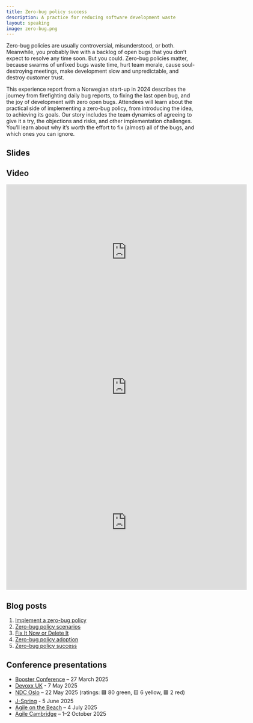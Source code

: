 ```yaml
---
title: Zero-bug policy success
description: A practice for reducing software development waste 
layout: speaking
image: zero-bug.png
---
```


Zero-bug policies are usually controversial, misunderstood, or both.
Meanwhile, you probably live with a backlog of open bugs that you don’t expect to resolve any time soon.
But you could.
Zero-bug policies matter, because swarms of unfixed bugs waste time, hurt team morale, 
cause soul-destroying meetings, make development slow and unpredictable, and destroy customer trust.

This experience report from a Norwegian start-up in 2024 describes the journey from firefighting daily bug reports,
to fixing the last open bug, and the joy of development with zero open bugs.
Attendees will learn about the practical side of implementing a zero-bug policy,
from introducing the idea, to achieving its goals.
Our story includes the team dynamics of agreeing to give it a try, 
the objections and risks, and other implementation challenges.
You’ll learn about why it’s worth the effort to fix (almost) all of the bugs,
and which ones you can ignore.

## Slides

<script async class="speakerdeck-embed" data-id="1a15e3734385470e9ec2ad9309cfb440" data-ratio="1.77777777777778" src="//speakerdeck.com/assets/embed.js"></script>

## Video

<iframe title="Devoxx UK recording" src="https://www.youtube.com/embed/2yoDNJtVj-0" width="640" height="360" frameborder="0" webkitallowfullscreen mozallowfullscreen allowfullscreen></iframe>

<iframe title="Booster recording" src="https://player.vimeo.com/video/1070228841" width="640" height="360" frameborder="0" webkitallowfullscreen mozallowfullscreen allowfullscreen></iframe>

<iframe title="NDC Oslo recording" src="https://www.youtube.com/embed/iaXfYWEc1yY" width="640" height="360" frameborder="0" webkitallowfullscreen mozallowfullscreen allowfullscreen></iframe>


## Blog posts

1. [Implement a zero-bug policy](/blog/zero-bug-policy)
2. [Zero-bug policy scenarios](/blog/zero-bug-scenarios)
3. [Fix It Now or Delete It](/blog/fix-it-now-or-delete-it)
4. [Zero-bug policy adoption](/blog/zero-bug-adoption)
5. [Zero-bug policy success](/blog/zero-bug-success)

## Conference presentations

* [Booster Conference](https://www.boosterconf.no/2025/program/thursday/3_short_talks_and_workshops_cont/kongesalen_2_3/zero-bug-policy-success/) – 27 March 2025
* [Devoxx UK](https://www.devoxx.co.uk/talk/?id=2984) - 7 May 2025
* [NDC Oslo](https://ndcoslo.com/agenda/zero-bug-policy-success-0adh/0droh9dvxe7) – 22 May 2025 (ratings: 🟩 80 green, 🟨 6 yellow, 🟥 2 red)
* [J-Spring](https://jspring.nl) - 5 June 2025
* [Agile on the Beach](https://agileonthebeach.com/the-conference/schedule/) – 4 July 2025
* [Agile Cambridge](https://agilecambridge.net) – 1–2 October 2025
